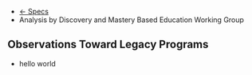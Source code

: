 - [<- Specs]()
- Analysis by Discovery and Mastery Based Education Working Group

Observations Toward Legacy Programs
-----------------------------------

- hello world
